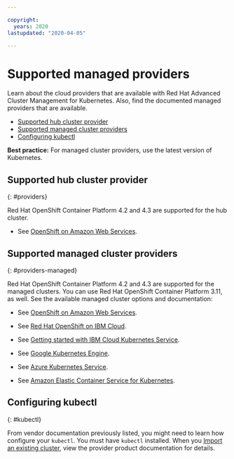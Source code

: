 ```yaml
---

copyright:
  years: 2020
lastupdated: "2020-04-05"

---
```


# Supported managed providers

Learn about the cloud providers that are available with Red Hat Advanced Cluster Management for Kubernetes. Also, find the documented managed providers that are available.

  - [Supported hub cluster provider](#providers)
  - [Supported managed cluster providers](#providers-managed)
  - [Configuring kubectl](#kubectl)

**Best practice:** For managed cluster providers, use the latest version of Kubernetes.

## Supported hub cluster provider
{: #providers} 

Red Hat OpenShift Container Platform 4.2 and 4.3 are supported for the hub cluster.

- See [OpenShift on Amazon Web Services](https://www.openshift.com/learn/partners/amazon-web-services).

## Supported managed cluster providers
{: #providers-managed} 

Red Hat OpenShift Container Platform 4.2 and 4.3 are supported for the managed clusters. You can use Red Hat OpenShift Container Platform 3.11, as well. See the available managed cluster options and documentation:

- See [OpenShift on Amazon Web Services](https://www.openshift.com/learn/partners/amazon-web-services).

- See [Red Hat OpenShift on IBM Cloud](https://cloud.ibm.com/docs/openshift?topic=openshift-clusters).

- See [Getting started with IBM Cloud Kubernetes Service](https://cloud.ibm.com/docs/containers?topic=containers-getting-started).

- See [Google Kubernetes Engine](https://cloud.google.com/kubernetes-engine/).

- See [Azure Kubernetes Service](https://azure.microsoft.com/en-us/services/kubernetes-service/). 

- See [Amazon Elastic Container Service for Kubernetes](https://aws.amazon.com/eks/).  

## Configuring kubectl
{: #kubectl} 

From vendor documentation previously listed, you might need to learn how configure your `kubectl`. You must have `kubectl` installed. When you [Import an existing cluster](../manage_cluster/import.md), view the provider product documentation for details.
